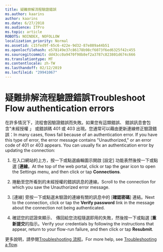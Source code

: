 ```yaml
---
title: 疑難排解流程驗證錯誤
ms.author: kaarins
author: kaarins
ms.date: 6/27/2018
ms.audience: ITPro
ms.topic: article
ROBOTS: NOINDEX, NOFOLLOW
localization_priority: Normal
ms.assetid: c15fed9f-65c6-422e-9d32-87e889a44b51
ms.openlocfilehash: e578149e37c86178b98cf6073f6ed6325f42c455
ms.sourcegitcommit: dd43cc0a9470f98b8ef2a3787c823801d674c666
ms.translationtype: MT
ms.contentlocale: zh-TW
ms.lasthandoff: 02/12/2019
ms.locfileid: "29941067"
---
```

# <a name="troubleshoot-flow-authentication-errors"></a><span data-ttu-id="4a999-102">疑難排解流程驗證錯誤</span><span class="sxs-lookup"><span data-stu-id="4a999-102">Troubleshoot Flow authentication errors</span></span>

<span data-ttu-id="4a999-p101">在許多情況下，流程會因驗證錯誤而失敗。如果您有這類錯誤、 錯誤訊息會包含"未經授權 」 或錯誤碼 401 或 403 出現。您通常可以藉由更新連線修正驗證錯誤：</span><span class="sxs-lookup"><span data-stu-id="4a999-p101">In many cases, flows fail because of an authentication error. If you have this type of error, the error message contains "Unauthorized," or an error code of 401 or 403 appears. You can usually fix an authentication error by updating the connection:</span></span>
  
1. <span data-ttu-id="4a999-106">在入口網站的上方，按一下或點選齒輪圖示開啟 [設定] 功能表然後按一下或點選 [**連線**。</span><span class="sxs-lookup"><span data-stu-id="4a999-106">At the top of the web portal, click or tap the gear icon to open the Settings menu, and then click or tap **Connections**.</span></span>
    
2. <span data-ttu-id="4a999-107">捲動至您所看到的未經授權的錯誤訊息的連線。</span><span class="sxs-lookup"><span data-stu-id="4a999-107">Scroll to the connection for which you saw the Unauthorized error message.</span></span>
    
3. <span data-ttu-id="4a999-108">[連線] 旁按一下或點選未驗證的連線有關的訊息中的 [**確認密碼**] 連結。</span><span class="sxs-lookup"><span data-stu-id="4a999-108">Next to the connection, click or tap the **Verify password** link in the message about the connection not being authenticated.</span></span> 
    
4. <span data-ttu-id="4a999-109">確認您的認證來顯示、 傳回給您流程隨選即用的失敗，然後按一下或點選 [**重新提交**的指示。</span><span class="sxs-lookup"><span data-stu-id="4a999-109">Verify your credentials by following the instructions that appear, return to your flow-run failure, and then click or tap **Resubmit**.</span></span>
    
<span data-ttu-id="4a999-110">更多說明，請參閱[Troubleshooting 流程](https://go.microsoft.com/fwlink/?linkid=872110)。</span><span class="sxs-lookup"><span data-stu-id="4a999-110">For more help, see [Troubleshooting a flow](https://go.microsoft.com/fwlink/?linkid=872110).</span></span>
  

